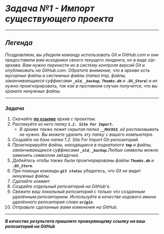# ***Задача №1 - Импорт существующего проекта***
---
## ***Легенда***

*Поздравляем, вы убедили команду использовать Git и GitHub.com и они предоставили вам исходники своего текущего лендинга, но в виде zip-архива. Вам нужно перенести их в систему контроля версий Git и опубликовать на GitHub.com. Обратите внимание, что в архиве есть мусорные файлы и системные файлы (папка tmp, файлы, заканчивающиеся суффиксами **`_old`**, **`_backup`**, **`Thumbs.db`** и **`.DS_Store`**) и их нужно проигнорировать, так как в противном случае получится, что вы храните ненужные файлы.*

---
### ***Задача***

1. *Скачайте **[по ссылке](https://github.com/netology-code/git-homeworks/raw/master/introduction/src/neuro-startup.zip)** архив с проектом.*
2. *Распакуйте из него папку **`1.2. Site For Import.`***
   * *В архиве также лежит скрытая папка **`__MACOSX`**, её распаковывать не нужно. Вы можете удалить эту папку с вашего компьютера.*
3. *Создайте на базе папки 1.2. Site For Import Git-репозиторий.*
4. *Проигнорируйте файлы, находящиеся в подкаталоге **`tmp`** и файлы, заканчивающиеся суффиксами **`_old`**, **`_backup`**.Любые символы можно заменить символом звёздочка*.
5. *Добейтесь чтобы также были проигнорированы файлы **`Thumbs.db`** и **`.DS_Store`**.*
6. *При помощи команды **`git status`** убедитесь, что Git не видит ненужные файлы.*
7. *Сделайте коммит.*
8. *Создайте отдельный репозиторий на GitHub'е.*
9. *Свяжите ваш локальный репозиторий с только что созданным удалённым репозиторием. Используйте в качестве кодового имени удалённого репозитория слово **`origin`**.*
10. *Отправьте сделанные вами изменения на GitHub.*

---

***В качестве результата пришлите проверяющему ссылку на ваш репозиторий на GitHub***